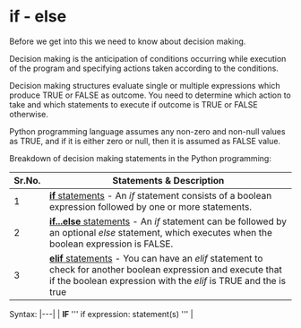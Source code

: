 # if - else

Before we get into this we need to know about decision making.

Decision making is the anticipation of conditions occurring while execution of the program and specifying actions taken according to the conditions.

Decision making structures evaluate single or multiple expressions which produce TRUE or FALSE as outcome. You need to determine which action to take and which statements to execute if outcome is TRUE or FALSE otherwise.

Python programming language assumes any non-zero and non-null values as TRUE, and if it is either zero or null, then it is assumed as FALSE value.

Breakdown of decision making statements in the Python programming:

| **Sr.No.** | **Statements &amp; Description**                                                                                                                                                                                                              |
| ---------- | --------------------------------------------------------------------------------------------------------------------------------------------------------------------------------------------------------------------------------------------- |
| 1          | [**if** statements](https://www.tutorialspoint.com/python/python_if_statement.htm) - An _if_ statement consists of a boolean expression followed by one or more statements.                                                                   |
| 2          | [**if...else** statements](https://www.tutorialspoint.com/python/python_if_else.htm) - An _if_ statement can be followed by an optional _else_ statement, which executes when the boolean expression is FALSE.                                |
| 3          | [**elif** statements](https://www.tutorialspoint.com/python/python_if_else.htm) - You can have an _elif_ statement to check for another boolean expression and execute that if the boolean expression with the _elif_ is TRUE and the is true |

Syntax:
|---|
| **IF**
'''
if expression:
statement(s)
'''
|
